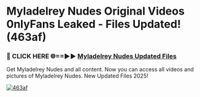 # Myladelrey Nudes Original Videos 0nlyFans Leaked - Files Updated! (463af)

<h3>🔴 CLICK HERE 🌐==►► <a href="https://tinyurl.com/5h6xmrr3" rel="nofollow">Myladelrey Nudes Updated Files</a></h3>

Get Myladelrey Nudes and all content. Now you can access all videos and pictures of Myladelrey Nudes. New Updated Files 2025!

[![463af](https://i.imgur.com/KVD873Z.gif)](https://tinyurl.com/5h6xmrr3)
